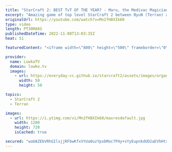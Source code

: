 ```yaml
---
title: "StarCraft 2: BEST TvT OF THE YEAR? - Maru, the Medivac Magician!"
excerpt: "Amazing game of top level StarCraft 2 between ByuN (Terran) and Maru (Terran). The current number 1 and number 2 Terrans on the planet. One of the best games of SC2 this year for sure.  Support my work on Patreon: https://www.patreon.com/lowkotv Become a YouTube member: https://lowko.tv/join  More Lowko:"
originalUrl: https://youtube.com/watch?v=Mn2fH8XIk60
type: video
length: PT30M48S
publishedDateTime: 2022-11-08T13:03:35Z
heat: 51

featuredContent: "<iframe width=\"800\" height=\"500\" frameborder=\"0\" src=\"https://www.youtube.com/embed/Mn2fH8XIk60\" allow=\"accelerometer; autoplay; encrypted-media; gyroscope; picture-in-picture\" allowfullscreen></iframe>"

provider:
  name: LowkoTV
  domain: lowko.tv
  images:
    - url: https://everyday-cc.github.io/starcraft2/assets/images/organizations/lowko.tv-50x50.jpg
      width: 50
      height: 50

topics:
  - StarCraft 2
  - Terran

images:
  - url: https://i.ytimg.com/vi/Mn2fH8XIk60/maxresdefault.jpg
    width: 1280
    height: 720
    isCached: true

secured: "waUAZEbVRhGIlxjjRFbwKfxVtUa0uzYpxbMoc7P4y+sYyEupnkdUD2aEVhHtx/2aTwg/DjRN0W5Ps7ISrB84nVwFsiDRRXjPtcktXVf80KeWCNsZM5bsizR/jhJqWAZxfT3hhqJpaqqJvX3arlBKGznqF+1Vlpdj5UphcDdyjLz6u/Y442F9yhB1YTxYuP9HuAPEg9laPBryU8DCbwB8mumCVqVyFwLjALsUBwR+Yt9jRQxzYfCXy64wuda9A6ueYqHMvB7B6i+UivyZvaPHi7+PpA63iH60yhFxvVuXMRNVuE9iAeXuf5eZdAKk09+U7Aw60yn/SkmmuTDnohTxNqbY9SoHjZxkIOy1cdOiCzIRyR5oGVsAOmUdRBaF3nJXhujyRI+uYW1y2zjnXW1GHEBpqCBUlj0cCMaZVQsBVJ4=;q+Fn4NwVNDy1Z/0Fgwzh0Q=="
---
```


